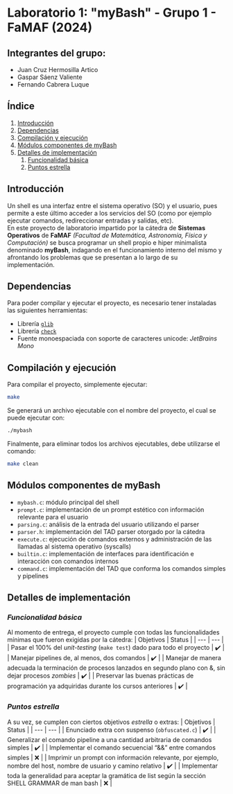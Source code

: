 # Laboratorio 1: "myBash" - Grupo 1 - FaMAF (2024)

## **Integrantes del grupo:**
- Juan Cruz Hermosilla Artico
- Gaspar Sáenz Valiente 
- Fernando Cabrera Luque


## **Índice**
 1. [Introducción](#Introducción)
 2. [Dependencias](#Dependencias)
 3. [Compilación y ejecución](#Compilación-y-ejecución)
 4. [Módulos componentes de myBash](#Módulos-componentes-de-myBash)
 5. [Detalles de implementación](#Detalles-de-implementación)
    1. [Funcionalidad básica](#Funcionalidad-básica)
    2. [Puntos estrella](#Puntos-estrella)


## **Introducción**
Un shell es una interfaz entre el sistema operativo (SO) y el usuario, pues permite a este último acceder a los servicios del SO (como por ejemplo ejecutar comandos, redireccionar entradas y salidas, etc).<br>
En este proyecto de laboratorio impartido por la cátedra de **Sistemas Operativos** de **FaMAF** *(Facultad de Matemática, Astronomía, Física y Computación)* se busca programar un shell propio e hiper minimalista denominado **myBash**, indagando en el funcionamiento interno del mismo y afrontando los problemas que se presentan a lo largo de su implementación.


## **Dependencias**
Para poder compilar y ejecutar el proyecto, es necesario tener instaladas las siguientes herramientas:
 - Librería [`glib`](https://gitlab.gnome.org/GNOME/glib/) 
 - Librería [`check`](https://libcheck.github.io/check/)
 - Fuente monoespaciada con soporte de caracteres unicode: *JetBrains Mono*


## **Compilación y ejecución**
Para compilar el proyecto, simplemente ejecutar:
```sh
make
```
Se generará un archivo ejecutable con el nombre del proyecto, el cual se puede ejecutar con:
```sh
./mybash
```
Finalmente, para eliminar todos los archivos ejecutables, debe utilizarse el comando:
```sh
make clean
```

## **Módulos componentes de myBash**
 - `mybash.c`: módulo principal del shell
 - `prompt.c`: implementación de un prompt estético con información relevante para el usuario
 - `parsing.c`: análisis de la entrada del usuario utilizando el parser
 - `parser.h`: implementación del TAD parser otorgado por la cátedra
 - `execute.c`: ejecución de comandos externos y administración de las llamadas al sistema operativo (syscalls)
 - `builtin.c`: implementación de interfaces para identificación e interacción con comandos internos
 - `command.c`: implementación del TAD que conforma los comandos simples y pipelines


## **Detalles de implementación**
### ***Funcionalidad básica***
Al momento de entrega, el proyecto cumple con todas las funcionalidades mínimas que fueron exigidas por la cátedra: 
| Objetivos | Status |
| --- | --- |
| Pasar el 100% del *unit-testing* (`make test`) dado para todo el proyecto | :heavy_check_mark: |
| Manejar pipelines de, al menos, dos comandos | :heavy_check_mark: |
| Manejar de manera adecuada la terminación de procesos lanzados en segundo plano con &, sin dejar procesos *zombies* | :heavy_check_mark: |
| Preservar las buenas prácticas de programación ya adquiridas durante los cursos anteriores | :heavy_check_mark: |

### ***Puntos estrella***
A su vez, se cumplen con ciertos objetivos *estrella* o extras:
| Objetivos | Status |
| --- | --- |
| Enunciado extra con suspenso (`obfuscated.c`) | :heavy_check_mark: |
| Generalizar el comando pipeline a una cantidad arbitraria de comandos simples | :heavy_check_mark: |
| Implementar el comando secuencial “&&” entre comandos simples | :x: |
| Imprimir un prompt con información relevante, por ejemplo, nombre del host, nombre de usuario y camino relativo | :heavy_check_mark: |
| Implementar toda la generalidad para aceptar la gramática de list según la sección SHELL GRAMMAR de man bash | :x: |
